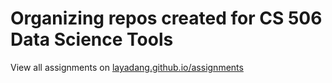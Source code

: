 # Organizing repos created for CS 506 Data Science Tools
View all assignments on [layadang.github.io/assignments](https://layadang.github.io/assignments)
